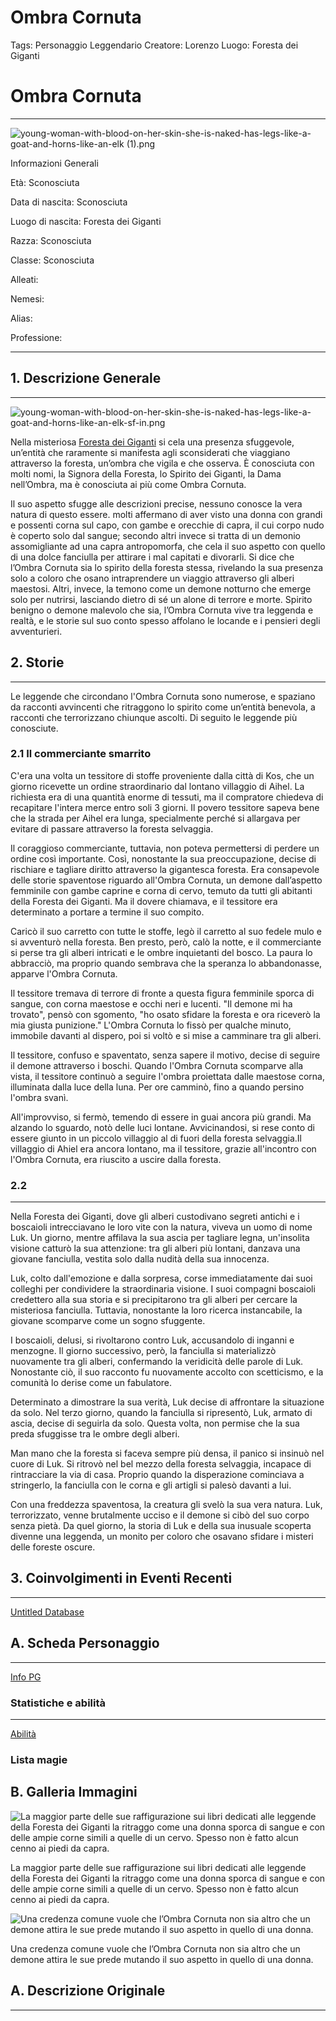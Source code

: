 # Ombra Cornuta

Tags: Personaggio Leggendario
Creatore: Lorenzo
Luogo: Foresta dei Giganti

# Ombra Cornuta

---

![young-woman-with-blood-on-her-skin-she-is-naked-has-legs-like-a-goat-and-horns-like-an-elk (1).png](young-woman-with-blood-on-her-skin-she-is-naked-has-legs-like-a-goat-and-horns-like-an-elk_(1).png)

Informazioni Generali

Età: Sconosciuta 

Data di nascita: Sconosciuta

Luogo di nascita: Foresta dei Giganti

Razza: Sconosciuta

Classe: Sconosciuta

Alleati:

Nemesi:

Alias:

Professione:

---

## 1. Descrizione Generale

---

![young-woman-with-blood-on-her-skin-she-is-naked-has-legs-like-a-goat-and-horns-like-an-elk-sf-in.png](young-woman-with-blood-on-her-skin-she-is-naked-has-legs-like-a-goat-and-horns-like-an-elk-sf-in.png)

Nella misteriosa [Foresta dei Giganti](Foresta%20dei%20Giganti%2003a15f8accd74ec0a08db3f3c9a26b2b.md) si cela una presenza sfuggevole, un’entità che raramente si manifesta agli sconsiderati che viaggiano attraverso la foresta, un’ombra che vigila e che osserva. È conosciuta con molti nomi, la Signora della Foresta, lo Spirito dei Giganti, la Dama nell’Ombra, ma è conosciuta ai più come Ombra Cornuta. 

Il suo aspetto sfugge alle descrizioni precise, nessuno conosce la vera natura di questo essere. molti affermano di aver visto una donna con grandi e possenti corna sul capo, con gambe e orecchie di capra, il cui corpo nudo è coperto solo dal sangue; secondo altri invece si tratta di un demonio assomigliante ad una capra antropomorfa, che cela il suo aspetto con quello di una dolce fanciulla per attirare i mal capitati e divorarli.
Si dice che l’Ombra Cornuta sia lo spirito della foresta stessa, rivelando la sua presenza solo a coloro che osano intraprendere un viaggio attraverso gli alberi maestosi. Altri, invece, la temono come un demone notturno che emerge solo per nutrirsi, lasciando dietro di sé un alone di terrore e morte.
Spirito benigno o demone malevolo che sia, l’Ombra Cornuta vive tra leggenda e realtà, e le storie sul suo conto spesso affolano le locande e  i pensieri degli avventurieri.

## 2. Storie

---

Le leggende che circondano l'Ombra Cornuta sono numerose, e spaziano da racconti avvincenti che ritraggono lo spirito come un’entità benevola, a racconti che terrorizzano chiunque ascolti. Di seguito le leggende più conosciute.

### 2.1 Il commerciante smarrito

C'era una volta un tessitore di stoffe proveniente dalla città di Kos, che un giorno ricevette un ordine straordinario dal lontano villaggio di Aihel. La richiesta era di una quantità enorme di tessuti, ma il compratore chiedeva di recapitare l'intera merce entro soli 3 giorni. Il povero tessitore sapeva bene che la strada per Aihel era lunga, specialmente perché si allargava per evitare di passare attraverso la foresta selvaggia.

Il coraggioso commerciante, tuttavia, non poteva permettersi di perdere un ordine così importante. Così, nonostante la sua preoccupazione, decise di rischiare e tagliare diritto attraverso la gigantesca foresta. Era consapevole delle storie spaventose riguardo all'Ombra Cornuta, un demone dall’aspetto femminile con gambe caprine e corna di cervo, temuto da tutti gli abitanti della Foresta dei Giganti. Ma il dovere chiamava, e il tessitore era determinato a portare a termine il suo compito.

Caricò il suo carretto con tutte le stoffe, legò il carretto al suo fedele mulo e si avventurò nella foresta. Ben presto, però, calò la notte, e il commerciante si perse tra gli alberi intricati e le ombre inquietanti del bosco. La paura lo abbracciò, ma proprio quando sembrava che la speranza lo abbandonasse, apparve l'Ombra Cornuta.

Il tessitore tremava di terrore di fronte a questa figura femminile sporca di sangue, con corna maestose e occhi neri e lucenti. "Il demone mi ha trovato", pensò con sgomento, "ho osato sfidare la foresta e ora riceverò la mia giusta punizione." L'Ombra Cornuta lo fissò per qualche minuto, immobile davanti al dispero, poi si voltò e si mise a camminare tra gli alberi.

Il tessitore, confuso e spaventato, senza sapere il motivo, decise di seguire il demone attraverso i boschi. Quando l'Ombra Cornuta scomparve alla vista, il tessitore continuò a seguire l'ombra proiettata dalle maestose corna, illuminata dalla luce della luna. Per ore camminò, fino a quando persino l'ombra svanì.

All'improvviso, si fermò, temendo di essere in guai ancora più grandi. Ma alzando lo sguardo, notò delle luci lontane. Avvicinandosi, si rese conto di essere giunto in un piccolo villaggio al di fuori della foresta selvaggia.Il villaggio di Ahiel era ancora lontano, ma il tessitore, grazie all'incontro con l'Ombra Cornuta, era riuscito a uscire dalla foresta.

### 2.2

---

Nella Foresta dei Giganti, dove gli alberi custodivano segreti antichi e i boscaioli intrecciavano le loro vite con la natura, viveva un uomo di nome Luk. Un giorno, mentre affilava la sua ascia per tagliare legna, un'insolita visione catturò la sua attenzione: tra gli alberi più lontani, danzava una giovane fanciulla, vestita solo dalla nudità della sua innocenza.

Luk, colto dall'emozione e dalla sorpresa, corse immediatamente dai suoi colleghi per condividere la straordinaria visione. I suoi compagni boscaioli credettero alla sua storia e si precipitarono tra gli alberi per cercare la misteriosa fanciulla. Tuttavia, nonostante la loro ricerca instancabile, la giovane scomparve come un sogno sfuggente.

I boscaioli, delusi, si rivoltarono contro Luk, accusandolo di inganni e menzogne. Il giorno successivo, però, la fanciulla si materializzò nuovamente tra gli alberi, confermando la veridicità delle parole di Luk. Nonostante ciò, il suo racconto fu nuovamente accolto con scetticismo, e la comunità lo derise come un fabulatore.

Determinato a dimostrare la sua verità, Luk decise di affrontare la situazione da solo. Nel terzo giorno, quando la fanciulla si ripresentò, Luk, armato di ascia, decise di seguirla da solo. Questa volta, non permise che la sua preda sfuggisse tra le ombre degli alberi.

Man mano che la foresta si faceva sempre più densa, il panico si insinuò nel cuore di Luk. Si ritrovò nel bel mezzo della foresta selvaggia, incapace di rintracciare la via di casa. Proprio quando la disperazione cominciava a stringerlo, la fanciulla con le corna e gli artigli si palesò davanti a lui.

Con una freddezza spaventosa, la creatura gli svelò la sua vera natura. Luk, terrorizzato, venne brutalmente ucciso e il demone si cibò del suo corpo senza pietà. Da quel giorno, la storia di Luk e della sua inusuale scoperta divenne una leggenda, un monito per coloro che osavano sfidare i misteri delle foreste oscure.

## 3. Coinvolgimenti in Eventi Recenti

---

[Untitled Database](Untitled%20Database%20f4f70c0cf72f46ecb12f8c8b3a15302c.csv)

## A. Scheda Personaggio

---

[Info PG](Info%20PG%20671ef2a33d454743bb2b7f3bb59c3144.csv)

### Statistiche e abilità

---

[Abilità](Abilita%CC%80%2047ae4f9c53dd4179b08562154b33a396.csv)

### Lista magie

## B. Galleria Immagini

![La maggior parte delle sue raffigurazione sui libri dedicati alle leggende della Foresta dei Giganti la ritraggo come una donna sporca di sangue e con delle ampie corne simili a quelle di un cervo. Spesso non è fatto alcun cenno ai piedi da capra.](young-woman-with-blood-on-her-skin-she-is-naked-has-legs-like-a-goat-and-horns-like-an-elk-sf-in_(1).png)

La maggior parte delle sue raffigurazione sui libri dedicati alle leggende della Foresta dei Giganti la ritraggo come una donna sporca di sangue e con delle ampie corne simili a quelle di un cervo. Spesso non è fatto alcun cenno ai piedi da capra.

![Una credenza comune vuole che l’Ombra Cornuta non sia altro che un demone attira le sue prede mutando il suo aspetto in quello di una donna. ](demon-sf-intricate-artwork-masterpiece-ominous-matte-painting-movie-poster-golden-ratio-trendi.png)

Una credenza comune vuole che l’Ombra Cornuta non sia altro che un demone attira le sue prede mutando il suo aspetto in quello di una donna. 

## A. Descrizione Originale

---